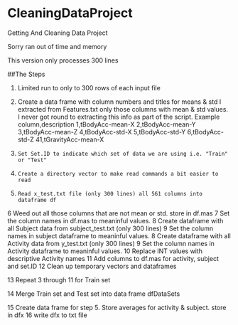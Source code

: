 # CleaningDataProject
Getting And Cleaning Data Project


Sorry ran out of time and memory

This version only processes 300 lines

##The Steps

1. Limited run to only to 300 rows of each input file
2. Create a data frame with column numbers and titles for means & std
      I extracted from Features.txt only those columns with mean & std values. 
      I never got round to extracting this info as part of the script.
      Example
        column,description
        1,tBodyAcc-mean-X
        2,tBodyAcc-mean-Y
        3,tBodyAcc-mean-Z
        4,tBodyAcc-std-X
        5,tBodyAcc-std-Y
        6,tBodyAcc-std-Z
        41,tGravityAcc-mean-X
  
3.     Set Set.ID to indicate which set of data we are using i.e. "Train" or "Test"
4.     Create a directory vector to make read commands a bit easier to read
5.     Read x_test.txt file (only 300 lines) all 561 columns into dataframe df
6     Weed out all those columns that are not mean or std. store in df.mas
7     Set the column names in df.mas to meaninful values.
8     Create dataframe with all Subject data from subject_test.txt (only 300 lines)
9     Set the column names in subject dataframe to meaninful values.
8     Create dataframe with all Activity data from y_test.txt (only 300 lines)
9     Set the column names in Activity dataframe to meaninful values.
10    Replace INT values with descriptive Activity names
11    Add columns to df.mas for activity, subject and set.ID
12    Clean up temporary vectors and dataframes

13    Repeat 3 through 11 for Train set

14    Merge Train set and Test set into data frame dfDataSets

15    Create data frame for step 5. Store averages for activity & subject. store in dfx
16    write dfx to txt file


